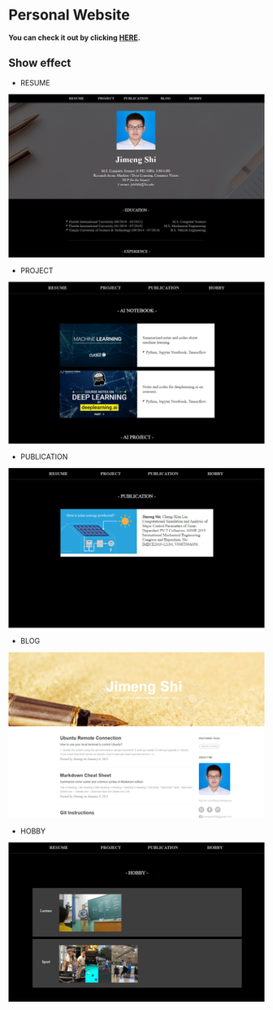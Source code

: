 # Personal Website

**You can check it out by clicking <a href="http://jimengai.ueuo.com/index.html" target="_blank">HERE</a>.**


## Show effect

- RESUME
<div align="center">
<img src="https://github.com/JimengShi/My-Personal-Website/blob/main/screenshot/resume.png" alt="Framework" >
</div>

- PROJECT
<div align="center">
<img src="https://github.com/JimengShi/My-Personal-Website/blob/main/screenshot/project.png" alt="Framework" >
</div>

- PUBLICATION
<div align="center">
<img src="https://github.com/JimengShi/My-Personal-Website/blob/main/screenshot/publication.png" alt="Framework" >
</div>

- BLOG
<div align="center">
<img src="https://github.com/JimengShi/My-Personal-Website/blob/main/screenshot/blog.png" alt="Framework" >
</div>

- HOBBY
<div align="center">
<img src="https://github.com/JimengShi/My-Personal-Website/blob/main/screenshot/hobby.png" alt="Framework" >
</div>
